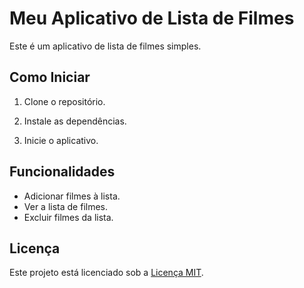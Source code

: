 # Meu Aplicativo de Lista de Filmes

Este é um aplicativo de lista de filmes simples.

## Como Iniciar

1. Clone o repositório.

2. Instale as dependências.

3. Inicie o aplicativo.

## Funcionalidades

- Adicionar filmes à lista.
- Ver a lista de filmes.
- Excluir filmes da lista.

## Licença

Este projeto está licenciado sob a [Licença MIT](LICENSE).
